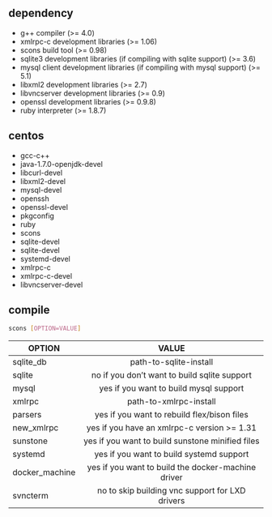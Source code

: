 

## dependency

+ g++ compiler (>= 4.0)
+ xmlrpc-c development libraries (>= 1.06)
+ scons build tool (>= 0.98)
+ sqlite3 development libraries (if compiling with sqlite support) (>= 3.6)
+ mysql client development libraries (if compiling with mysql support) (>= 5.1)
+ libxml2 development libraries (>= 2.7)
+ libvncserver development libraries (>= 0.9)
+ openssl development libraries (>= 0.9.8)
+ ruby interpreter (>= 1.8.7)

## centos

+ gcc-c++
+ java-1.7.0-openjdk-devel
+ libcurl-devel
+ libxml2-devel
+ mysql-devel
+ openssh
+ openssl-devel
+ pkgconfig
+ ruby
+ scons
+ sqlite-devel
+ sqlite-devel
+ systemd-devel
+ xmlrpc-c
+ xmlrpc-c-devel
+ libvncserver-devel

## compile

```bash
scons [OPTION=VALUE]
```

|OPTION |	VALUE|
|----------|:-------------:|
|sqlite_db|	path-to-sqlite-install|
|sqlite|	no if you don’t want to build sqlite support|
|mysql|	yes if you want to build mysql support|
|xmlrpc|	path-to-xmlrpc-install|
|parsers|	yes if you want to rebuild flex/bison files|
|new_xmlrpc|	yes if you have an xmlrpc-c version >= 1.31|
|sunstone|	yes if you want to build sunstone minified files|
|systemd|	yes if you want to build systemd support|
|docker_machine|	yes if you want to build the docker-machine driver|
|svncterm|	no to skip building vnc support for LXD drivers|
